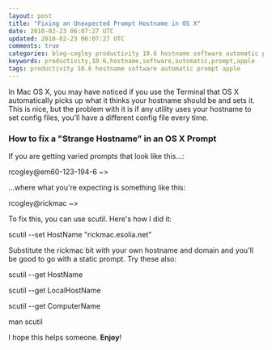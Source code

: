 ```yaml
---           
layout: post
title: "Fixing an Unexpected Prompt Hostname in OS X"
date: 2010-02-23 06:07:27 UTC
updated: 2010-02-23 06:07:27 UTC
comments: true
categories: blog-cogley productivity 10.6 hostname software automatic prompt apple
keywords: productivity,10.6,hostname,software,automatic,prompt,apple
tags: productivity 10.6 hostname software automatic prompt apple
---
```

 

In Mac OS X, you may have noticed if you use the Terminal that OS X automatically picks up what it thinks your hostname should be and sets it. This is nice, but the problem with it is if any utility uses your hostname to set config files, you'll have a different config file every time. 


### How to fix a "Strange Hostname" in an OS X Prompt



If you are getting varied prompts that look like this...: 


rcogley@em60-123-194-6 ~>


...where what you're expecting is something like this: 


rcogley@rickmac ~>


To fix this, you can use scutil. Here's how I did it: 


scutil --set HostName "rickmac.esolia.net"


Substitute the rickmac bit with your own hostname and domain and you'll be good to go with a static prompt. Try these also: 


scutil --get HostName


scutil --get LocalHostName


scutil --get ComputerName


man scutil


I hope this helps someone. **Enjoy**! 

